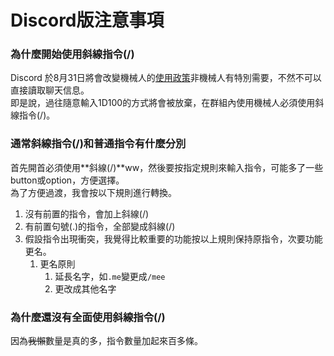 # Discord版注意事項

### 為什麼開始使用斜線指令(/)

Discord 於8月31日將會改變機械人的[使用政策](https://support.discord.com/hc/en-us/articles/360040720412)非機械人有特別需要，不然不可以直接讀取聊天信息。\
即是說，過往隨意輸入1D100的方式將會被放棄，在群組內使用機械人必須使用斜線指令(/)。

### 通常斜線指令(/)和普通指令有什麼分別

首先開首必須使用**斜線(/)**ww，然後要按指定規則來輸入指令，可能多了一些button或option，方便選擇。\
為了方便過渡，我會按以下規則進行轉換。

1. 沒有前置的指令，會加上斜線(/)
2. 有前置句號(.)的指令，全部變成斜線(/)
3. 假設指令出現衝突，我覺得比較重要的功能按以上規則保持原指令，次要功能更名。
   1. 更名原則
      1. 延長名字，如`.me`變更成`/mee`
      2. 更改成其他名字

### 為什麼還沒有全面使用斜線指令(/)

因為~~我懶~~數量是真的多，指令數量加起來百多條。

